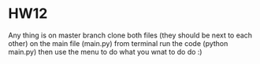# HW12

Any thing is on master branch
clone both files (they should be next to each other)
on the main file (main.py) from terminal run the code (python main.py)
then use the menu to do what you wnat to do do :)
